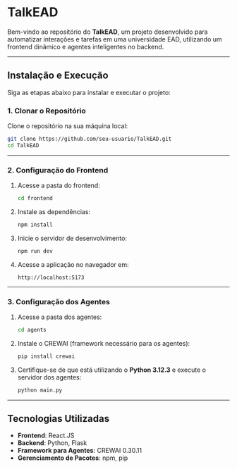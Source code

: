 
# **TalkEAD**

Bem-vindo ao repositório do **TalkEAD**, um projeto desenvolvido para automatizar interações e tarefas em uma universidade EAD, utilizando um frontend dinâmico e agentes inteligentes no backend.

---

## **Instalação e Execução**

Siga as etapas abaixo para instalar e executar o projeto:

### **1. Clonar o Repositório**
Clone o repositório na sua máquina local:
```bash
git clone https://github.com/seu-usuario/TalkEAD.git
cd TalkEAD
```

---

### **2. Configuração do Frontend**

1. Acesse a pasta do frontend:
   ```bash
   cd frontend
   ```

2. Instale as dependências:
   ```bash
   npm install
   ```

3. Inicie o servidor de desenvolvimento:
   ```bash
   npm run dev
   ```

4. Acesse a aplicação no navegador em:
   ```
   http://localhost:5173
   ```

---

### **3. Configuração dos Agentes**

1. Acesse a pasta dos agentes:
   ```bash
   cd agents
   ```

2. Instale o CREWAI (framework necessário para os agentes):
   ```bash
   pip install crewai
   ```

3. Certifique-se de que está utilizando o **Python 3.12.3** e execute o servidor dos agentes:
   ```bash
   python main.py
   ```

---

## **Tecnologias Utilizadas**

- **Frontend**: React.JS
- **Backend**: Python, Flask
- **Framework para Agentes**: CREWAI 0.30.11 
- **Gerenciamento de Pacotes**: npm, pip


